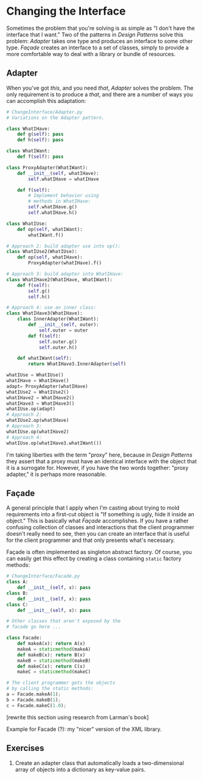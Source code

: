 Changing the Interface
======================

Sometimes the problem that you're solving is as simple as "I don't have
the interface that I want." Two of the patterns in *Design Patterns*
solve this problem: *Adapter* takes one type and produces an interface
to some other type. *Façade* creates an interface to a set of classes,
simply to provide a more comfortable way to deal with a library or
bundle of resources.

Adapter
-------

When you've got *this*, and you need *that*, *Adapter* solves the
problem. The only requirement is to produce a *that*, and there are a
number of ways you can accomplish this adaptation:

```python
# ChangeInterface/Adapter.py
# Variations on the Adapter pattern.

class WhatIHave:
    def g(self): pass
    def h(self): pass

class WhatIWant:
    def f(self): pass

class ProxyAdapter(WhatIWant):
    def __init__(self, whatIHave):
        self.whatIHave = whatIHave

    def f(self):
        # Implement behavior using
        # methods in WhatIHave:
        self.whatIHave.g()
        self.whatIHave.h()

class WhatIUse:
    def op(self, whatIWant):
        whatIWant.f()

# Approach 2: build adapter use into op():
class WhatIUse2(WhatIUse):
    def op(self, whatIHave):
        ProxyAdapter(whatIHave).f()

# Approach 3: build adapter into WhatIHave:
class WhatIHave2(WhatIHave, WhatIWant):
    def f(self):
        self.g()
        self.h()

# Approach 4: use an inner class:
class WhatIHave3(WhatIHave):
    class InnerAdapter(WhatIWant):
        def __init__(self, outer):
            self.outer = outer
        def f(self):
            self.outer.g()
            self.outer.h()

    def whatIWant(self):
        return WhatIHave3.InnerAdapter(self)

whatIUse = WhatIUse()
whatIHave = WhatIHave()
adapt= ProxyAdapter(whatIHave)
whatIUse2 = WhatIUse2()
whatIHave2 = WhatIHave2()
whatIHave3 = WhatIHave3()
whatIUse.op(adapt)
# Approach 2:
whatIUse2.op(whatIHave)
# Approach 3:
whatIUse.op(whatIHave2)
# Approach 4:
whatIUse.op(whatIHave3.whatIWant())
```

I'm taking liberties with the term "proxy" here, because in *Design
Patterns* they assert that a proxy must have an identical interface with
the object that it is a surrogate for. However, if you have the two
words together: "proxy adapter," it is perhaps more reasonable.

Façade
------

A general principle that I apply when I'm casting about trying to mold
requirements into a first-cut object is "If something is ugly, hide it
inside an object." This is basically what *Façade* accomplishes. If you
have a rather confusing collection of classes and interactions that the
client programmer doesn't really need to see, then you can create an
interface that is useful for the client programmer and that only
presents what's necessary.

Façade is often implemented as singleton abstract factory. Of course,
you can easily get this effect by creating a class containing `static`
factory methods:

```python
# ChangeInterface/Facade.py
class A:
    def __init__(self, x): pass
class B:
    def __init__(self, x): pass
class C:
    def __init__(self, x): pass

# Other classes that aren't exposed by the
# facade go here ...

class Facade:
    def makeA(x): return A(x)
    makeA = staticmethod(makeA)
    def makeB(x): return B(x)
    makeB = staticmethod(makeB)
    def makeC(x): return C(x)
    makeC = staticmethod(makeC)

# The client programmer gets the objects
# by calling the static methods:
a = Facade.makeA(1);
b = Facade.makeB(1);
c = Facade.makeC(1.0);
```

\[rewrite this section using research from Larman's book\]

Example for Facade (?): my "nicer" version of the XML library.

Exercises
---------

1.  Create an adapter class that automatically loads a two-dimensional
    array of objects into a dictionary as key-value pairs.
